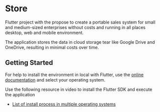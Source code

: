 # Store

Flutter project with the propose to create a portable sales system for small and medium-sized enterprises without costs and running in all places desktop, web and mobile environment.

The application stores the data in cloud storage tear like Google Drive and OneDrive, resulting in minimal costs over time.

## Getting Started

For help to install the environment in local with Flutter, use the [online documentation](https://docs.flutter.dev/get-started/install) and select your operating system.

Use the following resource in video to install the Flutter SDK and execute the application  

- [List of install process in multiple operating systems](https://www.youtube.com/watch?v=W9clR_Wg3ho&list=PLCKuOXG0bPi3xBRYOmcfoqrchgRJOafo9)
